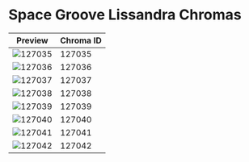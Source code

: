 # Space Groove Lissandra Chromas

| Preview | Chroma ID |
|---------|-----------|
| ![127035](https://raw.communitydragon.org/latest/plugins/rcp-be-lol-game-data/global/default/v1/champion-chroma-images/127/127035.png) | 127035 |
| ![127036](https://raw.communitydragon.org/latest/plugins/rcp-be-lol-game-data/global/default/v1/champion-chroma-images/127/127036.png) | 127036 |
| ![127037](https://raw.communitydragon.org/latest/plugins/rcp-be-lol-game-data/global/default/v1/champion-chroma-images/127/127037.png) | 127037 |
| ![127038](https://raw.communitydragon.org/latest/plugins/rcp-be-lol-game-data/global/default/v1/champion-chroma-images/127/127038.png) | 127038 |
| ![127039](https://raw.communitydragon.org/latest/plugins/rcp-be-lol-game-data/global/default/v1/champion-chroma-images/127/127039.png) | 127039 |
| ![127040](https://raw.communitydragon.org/latest/plugins/rcp-be-lol-game-data/global/default/v1/champion-chroma-images/127/127040.png) | 127040 |
| ![127041](https://raw.communitydragon.org/latest/plugins/rcp-be-lol-game-data/global/default/v1/champion-chroma-images/127/127041.png) | 127041 |
| ![127042](https://raw.communitydragon.org/latest/plugins/rcp-be-lol-game-data/global/default/v1/champion-chroma-images/127/127042.png) | 127042 |